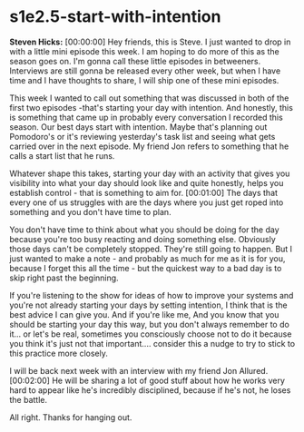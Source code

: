 # s1e2.5-start-with-intention

**Steven Hicks:** [00:00:00] Hey friends, this is Steve. I just wanted to drop in with a little mini episode this week. I am hoping to do more of this as the season goes on. I'm gonna call these little episodes in betweeners. Interviews are still gonna be released every other week, but when I have time and I have thoughts to share, I will ship one of these mini episodes.

This week I wanted to call out something that was discussed in both of the first two episodes -that's starting your day with intention. And honestly, this is something that came up in probably every conversation I recorded this season. Our best days start with intention. Maybe that's planning out Pomodoro's or it's reviewing yesterday's task list and seeing what gets carried over in the next episode. My friend Jon refers to something that he calls a start list that he runs.

Whatever shape this takes, starting your day with an activity that gives you visibility into what your day should look like and quite honestly, helps you establish control - that is something to aim for. [00:01:00] The days that every one of us struggles with are the days where you just get roped into something and you don't have time to plan.

You don't have time to think about what you should be doing for the day because you're too busy reacting and doing something else. Obviously those days can't be completely stopped. They're still going to happen. But I just wanted to make a note - and probably as much for me as it is for you, because I forget this all the time - but the quickest way to a bad day is to skip right past the beginning.

If you're listening to the show for ideas of how to improve your systems and you're not already starting your days by setting intention, I think that is the best advice I can give you. And if you're like me, And you know that you should be starting your day this way, but you don't always remember to do it... or let's be real, sometimes you consciously choose not to do it because you think it's just not that important.... consider this a nudge to try to stick to this practice more closely. 

I will be back next week with an interview with my friend Jon Allured. [00:02:00] He will be sharing a lot of good stuff about how he works very hard to appear like he's incredibly disciplined, because if he's not, he loses the battle.

All right. Thanks for hanging out.


